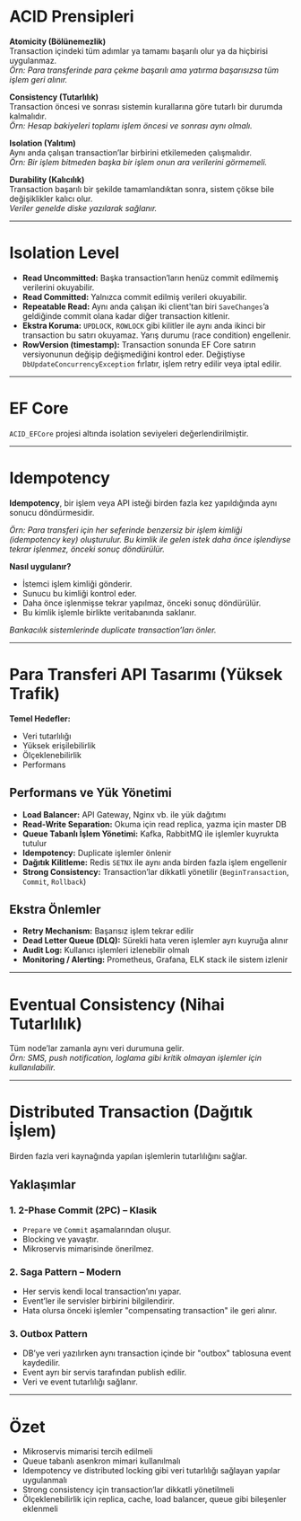 # ACID Prensipleri

**Atomicity (Bölünemezlik)**  
Transaction içindeki tüm adımlar ya tamamı başarılı olur ya da hiçbirisi uygulanmaz.  
_Örn: Para transferinde para çekme başarılı ama yatırma başarısızsa tüm işlem geri alınır._

**Consistency (Tutarlılık)**  
Transaction öncesi ve sonrası sistemin kurallarına göre tutarlı bir durumda kalmalıdır.  
_Örn: Hesap bakiyeleri toplamı işlem öncesi ve sonrası aynı olmalı._

**Isolation (Yalıtım)**  
Aynı anda çalışan transaction’lar birbirini etkilemeden çalışmalıdır.  
_Örn: Bir işlem bitmeden başka bir işlem onun ara verilerini görmemeli._

**Durability (Kalıcılık)**  
Transaction başarılı bir şekilde tamamlandıktan sonra, sistem çökse bile değişiklikler kalıcı olur.  
_Veriler genelde diske yazılarak sağlanır._

---

# Isolation Level

- **Read Uncommitted:** Başka transaction’ların henüz commit edilmemiş verilerini okuyabilir.  
- **Read Committed:** Yalnızca commit edilmiş verileri okuyabilir.  
- **Repeatable Read:** Aynı anda çalışan iki client'tan biri `SaveChanges`’a geldiğinde commit olana kadar diğer transaction kitlenir.  
- **Ekstra Koruma:** `UPDLOCK`, `ROWLOCK` gibi kilitler ile aynı anda ikinci bir transaction bu satırı okuyamaz. Yarış durumu (race condition) engellenir.  
- **RowVersion (timestamp):** Transaction sonunda EF Core satırın versiyonunun değişip değişmediğini kontrol eder. Değiştiyse `DbUpdateConcurrencyException` fırlatır, işlem retry edilir veya iptal edilir.

---

# EF Core

`ACID_EFCore` projesi altında isolation seviyeleri değerlendirilmiştir.

---

# Idempotency

**Idempotency**, bir işlem veya API isteği birden fazla kez yapıldığında aynı sonucu döndürmesidir.

_Örn: Para transferi için her seferinde benzersiz bir işlem kimliği (idempotency key) oluşturulur. Bu kimlik ile gelen istek daha önce işlendiyse tekrar işlenmez, önceki sonuç döndürülür._

**Nasıl uygulanır?**
- İstemci işlem kimliği gönderir.
- Sunucu bu kimliği kontrol eder.
- Daha önce işlenmişse tekrar yapılmaz, önceki sonuç döndürülür.
- Bu kimlik işlemle birlikte veritabanında saklanır.

_Bankacılık sistemlerinde duplicate transaction’ları önler._

---

# Para Transferi API Tasarımı (Yüksek Trafik)

**Temel Hedefler:**
- Veri tutarlılığı  
- Yüksek erişilebilirlik  
- Ölçeklenebilirlik  
- Performans  

## Performans ve Yük Yönetimi

- **Load Balancer:** API Gateway, Nginx vb. ile yük dağıtımı  
- **Read-Write Separation:** Okuma için read replica, yazma için master DB  
- **Queue Tabanlı İşlem Yönetimi:** Kafka, RabbitMQ ile işlemler kuyrukta tutulur  
- **Idempotency:** Duplicate işlemler önlenir  
- **Dağıtık Kilitleme:** Redis `SETNX` ile aynı anda birden fazla işlem engellenir  
- **Strong Consistency:** Transaction’lar dikkatli yönetilir (`BeginTransaction`, `Commit`, `Rollback`)  

## Ekstra Önlemler

- **Retry Mechanism:** Başarısız işlem tekrar edilir  
- **Dead Letter Queue (DLQ):** Sürekli hata veren işlemler ayrı kuyruğa alınır  
- **Audit Log:** Kullanıcı işlemleri izlenebilir olmalı  
- **Monitoring / Alerting:** Prometheus, Grafana, ELK stack ile sistem izlenir  

---

# Eventual Consistency (Nihai Tutarlılık)

Tüm node’lar zamanla aynı veri durumuna gelir.  
_Örn: SMS, push notification, loglama gibi kritik olmayan işlemler için kullanılabilir._

---

# Distributed Transaction (Dağıtık İşlem)

Birden fazla veri kaynağında yapılan işlemlerin tutarlılığını sağlar.

## Yaklaşımlar

### 1. 2-Phase Commit (2PC) – Klasik
- `Prepare` ve `Commit` aşamalarından oluşur.  
- Blocking ve yavaştır.  
- Mikroservis mimarisinde önerilmez.

### 2. Saga Pattern – Modern
- Her servis kendi local transaction’ını yapar.  
- Event’ler ile servisler birbirini bilgilendirir.  
- Hata olursa önceki işlemler "compensating transaction" ile geri alınır.

### 3. Outbox Pattern
- DB’ye veri yazılırken aynı transaction içinde bir "outbox" tablosuna event kaydedilir.  
- Event ayrı bir servis tarafından publish edilir.  
- Veri ve event tutarlılığı sağlanır.

---

# Özet

- Mikroservis mimarisi tercih edilmeli  
- Queue tabanlı asenkron mimari kullanılmalı  
- Idempotency ve distributed locking gibi veri tutarlılığı sağlayan yapılar uygulanmalı  
- Strong consistency için transaction’lar dikkatli yönetilmeli  
- Ölçeklenebilirlik için replica, cache, load balancer, queue gibi bileşenler eklenmeli
